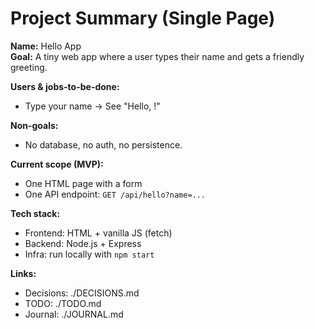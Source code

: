 # Project Summary (Single Page)

**Name:** Hello App  
**Goal:** A tiny web app where a user types their name and gets a friendly greeting.

**Users & jobs-to-be-done:**  
- Type your name → See "Hello, <name>!"

**Non-goals:**  
- No database, no auth, no persistence.

**Current scope (MVP):**  
- One HTML page with a form
- One API endpoint: `GET /api/hello?name=...`

**Tech stack:**  
- Frontend: HTML + vanilla JS (fetch)
- Backend: Node.js + Express
- Infra: run locally with `npm start`

**Links:**  
- Decisions: ./DECISIONS.md  
- TODO: ./TODO.md  
- Journal: ./JOURNAL.md
